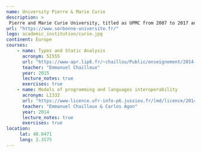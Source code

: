 ```yaml
---
name: University Pierre & Marie Curie
description: >
 Pierre and Marie Curie University, titled as UPMC from 2007 to 2017 and also known as Paris 6, was a public research university in Paris, France, from 1971 to 2017. The university was located on the Jussieu Campus in the Latin Quarter of the 5th arrondissement of Paris, France. 
url: "https://www.sorbonne-universite.fr/"
logo: academic_institution/curie.jpg
continent: Europe
courses:
    - name: Types and Static Analysis 
      acronym: 5I555
      url: "https://www-apr.lip6.fr/~chaillou/Public/enseignement/2014-2015/tas/"
      teacher: "Emmanuel Chailloux"
      year: 2015
      lecture_notes: true
      exercises: true
    - name: Models of programming and languages interoperability 
      acronym: LI332
      url: "https://www-licence.ufr-info-p6.jussieu.fr/lmd/licence/2014/ue/LI332-2014oct/"
      teacher: "Emmanuel Chailloux & Carlos Agon"
      year: 2014
      lecture_notes: true
      exercises: true
location:
     lat: 48.8471
     long: 2.3575
---
```


